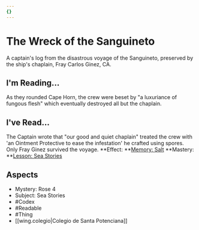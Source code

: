 ```yaml
---
{}
---
```

# The Wreck of the Sanguineto
A captain's log from the disastrous voyage of the Sanguineto, preserved by the ship's chaplain, Fray Carlos Ginez, CA. 
## I'm Reading...
As they rounded Cape Horn, the crew were beset by "a luxuriance of fungous flesh" which eventually destroyed all but the chaplain.
## I've Read...
The Captain wrote that "our good and quiet chaplain" treated the crew with 'an Ointment Protective to ease the infestation' he crafted using spores. Only Fray Ginez survived the voyage.
**Effect: **[Memory: Salt](https://uadaf.theevilroot.xyz/rowenarium/element/mem.salt)
**Mastery: **[Lesson: Sea Stories](https://uadaf.theevilroot.xyz/rowenarium/element/x.seastories)
## Aspects
- Mystery: Rose 4
- Subject: Sea Stories
- #Codex
- #Readable
- #Thing
- [[wing.colegio|Colegio de Santa Potenciana]]